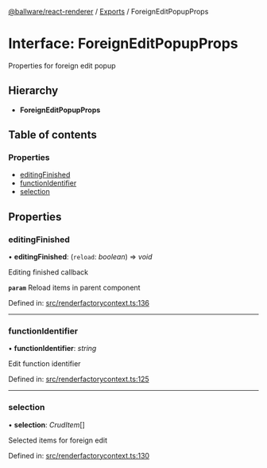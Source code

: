 [@ballware/react-renderer](../README.md) / [Exports](../modules.md) / ForeignEditPopupProps

# Interface: ForeignEditPopupProps

Properties for foreign edit popup

## Hierarchy

* **ForeignEditPopupProps**

## Table of contents

### Properties

- [editingFinished](foreigneditpopupprops.md#editingfinished)
- [functionIdentifier](foreigneditpopupprops.md#functionidentifier)
- [selection](foreigneditpopupprops.md#selection)

## Properties

### editingFinished

• **editingFinished**: (`reload`: *boolean*) => *void*

Editing finished callback

**`param`** Reload items in parent component

Defined in: [src/renderfactorycontext.ts:136](https://github.com/frankball/ballware-react-renderer/blob/69adedb/src/renderfactorycontext.ts#L136)

___

### functionIdentifier

• **functionIdentifier**: *string*

Edit function identifier

Defined in: [src/renderfactorycontext.ts:125](https://github.com/frankball/ballware-react-renderer/blob/69adedb/src/renderfactorycontext.ts#L125)

___

### selection

• **selection**: *CrudItem*[]

Selected items for foreign edit

Defined in: [src/renderfactorycontext.ts:130](https://github.com/frankball/ballware-react-renderer/blob/69adedb/src/renderfactorycontext.ts#L130)
